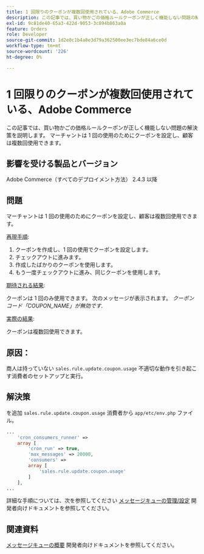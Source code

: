 ```yaml
---
title: 1 回限りのクーポンが複数回使用されている、Adobe Commerce
description: この記事では、買い物かごの価格ルールクーポンが正しく機能しない問題の解決策を説明します。 マーチャントは 1 回の使用のためにクーポンを設定し、顧客は複数回使用できます。
exl-id: 9c81de40-65a3-422d-9053-3c894b863a0a
feature: Orders
role: Developer
source-git-commit: 1d2e0c1b4a8e3d79a362500ee3ec7bde84a6ce0d
workflow-type: tm+mt
source-wordcount: '226'
ht-degree: 0%

---
```


# 1 回限りのクーポンが複数回使用されている、Adobe Commerce

この記事では、買い物かごの価格ルールクーポンが正しく機能しない問題の解決策を説明します。 マーチャントは 1 回の使用のためにクーポンを設定し、顧客は複数回使用できます。


## 影響を受ける製品とバージョン

Adobe Commerce（すべてのデプロイメント方法） 2.4.3 以降

## 問題

マーチャントは 1 回の使用のためにクーポンを設定し、顧客は複数回使用できます。

<u>再現手順</u>:

1. クーポンを作成し、1 回の使用でクーポンを設定します。
1. チェックアウトに進みます。
1. 作成したばかりのクーポンを使用します。
1. もう一度チェックアウトに進み、同じクーポンを使用します。

<u>期待される結果</u>:

クーポンは 1 回のみ使用できます。 次のメッセージが表示されます。 *クーポンコード「COUPON_NAME」が無効です*.

<u>実際の結果</u>:

クーポンは複数回使用できます。


## 原因：

商人は持っていない `sales.rule.update.coupon.usage` 不適切な動作を引き起こす消費者のセットアップと実行。

## 解決策

を追加 `sales.rule.update.coupon.usage` 消費者から `app/etc/env.php` ファイル。

```php
...
    'cron_consumers_runner' =>
    array [
        'cron_run' => true,
        'max_messages' => 20000,
        'consumers' =>
        array [
            'sales.rule.update.coupon.usage'
        ]
    ],
...
```

詳細な手順については、次を参照してください [メッセージキューの管理/設定](https://devdocs.magento.com/guides/v2.4/config-guide/mq/manage-message-queues.html#configuration) 開発者向けドキュメントを参照してください。

## 関連資料

[メッセージキューの概要](https://devdocs.magento.com/guides/v2.4/config-guide/mq/rabbitmq-overview.html) 開発者向けドキュメントを参照してください。
